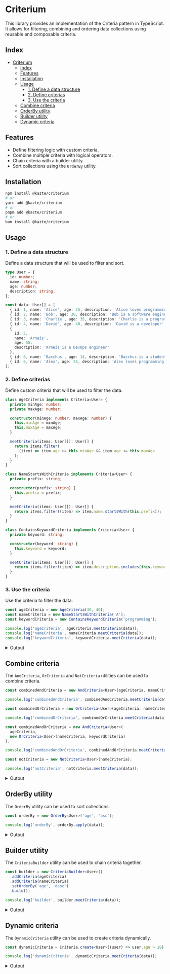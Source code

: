 # Criterium

This library provides an implementation of the Criteria pattern in TypeScript. It allows for filtering, combining and ordering data collections using reusable and composable criteria.

## Index

- [Criterium](#criterium)
  - [Index](#index)
  - [Features](#features)
  - [Installation](#installation)
  - [Usage](#usage)
    - [1. Define a data structure](#1-define-a-data-structure)
    - [2. Define criterias](#2-define-criterias)
    - [3. Use the criteria](#3-use-the-criteria)
  - [Combine criteria](#combine-criteria)
  - [OrderBy utility](#orderby-utility)
  - [Builder utility](#builder-utility)
  - [Dynamic criteria](#dynamic-criteria)

## Features

- Define filtering logic with custom criteria.
- Combine multiple criteria with logical operators.
- Chain criteria with a builder utility.
- Sort collections using the `OrderBy` utility.

## Installation

```bash
npm install @kazte/criterium
# or
yarn add @kazte/criterium
# or
pnpm add @kazte/criterium
# or
bun install @kazte/criterium
```

## Usage

### 1. Define a data structure

Define a data structure that will be used to filter and sort.

```typescript
type User = {
  id: number;
  name: string;
  age: number;
  description: string;
};

const data: User[] = [
  { id: 1, name: 'Alice', age: 25, description: 'Alice loves programming' },
  { id: 2, name: 'Bob', age: 30, description: 'Bob is a software engineer' },
  { id: 3, name: 'Charlie', age: 35, description: 'Charlie is a programmer' },
  { id: 4, name: 'David', age: 40, description: 'David is a developer' },
  {
    id: 5,
    name: 'Arneis',
    age: 55,
    description: 'Arneis is a DevOps engineer'
  },
  { id: 6, name: 'Bacchus', age: 14, description: 'Bacchus is a student' },
  { id: 6, name: 'Alex', age: 35, description: 'Alex loves programming' }
];
```

### 2. Define criterias

Define custom criteria that will be used to filter the data.

```typescript
class AgeCriteria implements Criteria<User> {
  private minAge: number;
  private maxAge: number;

  constructor(minAge: number, maxAge: number) {
    this.minAge = minAge;
    this.maxAge = maxAge;
  }

  meetCriteria(items: User[]): User[] {
    return items.filter(
      (item) => item.age >= this.minAge && item.age <= this.maxAge
    );
  }
}

class NameStartsWithCriteria implements Criteria<User> {
  private prefix: string;

  constructor(prefix: string) {
    this.prefix = prefix;
  }

  meetCriteria(items: User[]): User[] {
    return items.filter((item) => item.name.startsWith(this.prefix));
  }
}

class ContainsKeywordCriteria implements Criteria<User> {
  private keyword: string;

  constructor(keyword: string) {
    this.keyword = keyword;
  }

  meetCriteria(items: User[]): User[] {
    return items.filter((item) => item.description.includes(this.keyword));
  }
}
```

### 3. Use the criteria

Use the criteria to filter the data.

```typescript
const ageCriteria = new AgeCriteria(30, 40);
const nameCriteria = new NameStartsWithCriteria('A');
const keywordCriteria = new ContainsKeywordCriteria('programming');

console.log('ageCriteria', ageCriteria.meetCriteria(data));
console.log('nameCriteria', nameCriteria.meetCriteria(data));
console.log('keywordCriteria', keywordCriteria.meetCriteria(data));
```

<details>
<summary>Output</summary>

```typescript
// ageCriteria [
//   {
//     id: 2,
//     name: "Bob",
//     age: 30,
//     description: "Bob is a software engineer",
//   }, {
//     id: 3,
//     name: "Charlie",
//     age: 35,
//     description: "Charlie is a programmer",
//   }, {
//     id: 4,
//     name: "David",
//     age: 40,
//     description: "David is a developer",
//   }, {
//     id: 6,
//     name: "Alex",
//     age: 35,
//     description: "Alex loves programming",
//   }
// ]
//
// nameCriteria [
//   {
//     id: 1,
//     name: "Alice",
//     age: 25,
//     description: "Alice loves programming",
//   }, {
//     id: 5,
//     name: "Arneis",
//     age: 55,
//     description: "Arneis is a DevOps engineer",
//   }, {
//     id: 6,
//     name: "Alex",
//     age: 35,
//     description: "Alex loves programming",
//   }
// ]

// keywordCriteria [
//   {
//     id: 1,
//     name: "Alice",
//     age: 25,
//     description: "Alice loves programming",
//   }, {
//     id: 6,
//     name: "Alex",
//     age: 35,
//     description: "Alex loves programming",
//   }
// ]
```

</details>

## Combine criteria

The `AndCriteria`, `OrCriteria` and `NotCriteria` utilities can be used to combine criteria.

```typescript
const combinedAndCriteria = new AndCriteria<User>(ageCriteria, nameCriteria);

console.log('combinedAndCriteria', combinedAndCriteria.meetCriteria(data));

const combinedOrCriteria = new OrCriteria<User>(ageCriteria, nameCriteria);

console.log('combinedOrCriteria', combinedOrCriteria.meetCriteria(data));

const combinedAndOrCriteria = new AndCriteria<User>(
  ageCriteria,
  new OrCriteria<User>(nameCriteria, keywordCriteria)
);

console.log('combinedAndOrCriteria', combinedAndOrCriteria.meetCriteria(data));

const notCriteria = new NotCriteria<User>(nameCriteria);

console.log('notCriteria', notCriteria.meetCriteria(data));
```

<details>
<summary>Output</summary>

```typescript
// combinedAndCriteria [
//   {
//     id: 6,
//     name: "Alex",
//     age: 35,
//     description: "Alex loves programming",
//   }
// ]

// combinedOrCriteria [
//   {
//     id: 2,
//     name: "Bob",
//     age: 30,
//     description: "Bob is a software engineer",
//   }, {
//     id: 3,
//     name: "Charlie",
//     age: 35,
//     description: "Charlie is a programmer",
//   }, {
//     id: 4,
//     name: "David",
//     age: 40,
//     description: "David is a developer",
//   }, {
//     id: 6,
//     name: "Alex",
//     age: 35,
//     description: "Alex loves programming",
//   }, {
//     id: 1,
//     name: "Alice",
//     age: 25,
//     description: "Alice loves programming",
//   }, {
//     id: 5,
//     name: "Arneis",
//     age: 55,
//     description: "Arneis is a DevOps engineer",
//   }
// ]

// combinedAndOrCriteria [
//   {
//     id: 6,
//     name: "Alex",
//     age: 35,
//     description: "Alex loves programming",
//   }
// ]

// notCriteria [
//   {
//     id: 2,
//     name: "Bob",
//     age: 30,
//     description: "Bob is a software engineer",
//   }, {
//     id: 3,
//     name: "Charlie",
//     age: 35,
//     description: "Charlie is a programmer",
//   }, {
//     id: 4,
//     name: "David",
//     age: 40,
//     description: "David is a developer",
//   }, {
//     id: 6,
//     name: "Bacchus",
//     age: 14,
//     description: "Bacchus is a student",
//   }
// ]
```
</details>

## OrderBy utility

The `OrderBy` utility can be used to sort collections.

```typescript
const orderBy = new OrderBy<User>('age', 'asc');

console.log('orderBy', orderBy.apply(data));
```

<details>
<summary>Output</summary>

```typescript
// orderBy [
//   {
//     id: 6,
//     name: "Bacchus",
//     age: 14,
//     description: "Bacchus is a student",
//   }, {
//     id: 1,
//     name: "Alice",
//     age: 25,
//     description: "Alice loves programming",
//   }, {
//     id: 2,
//     name: "Bob",
//     age: 30,
//     description: "Bob is a software engineer",
//   }, {
//     id: 3,
//     name: "Charlie",
//     age: 35,
//     description: "Charlie is a programmer",
//   }, {
//     id: 6,
//     name: "Alex",
//     age: 35,
//     description: "Alex loves programming",
//   }, {
//     id: 4,
//     name: "David",
//     age: 40,
//     description: "David is a developer",
//   }, {
//     id: 5,
//     name: "Arneis",
//     age: 55,
//     description: "Arneis is a DevOps engineer",
//   }
// ]
```
</details>

## Builder utility

The `CriteriaBuilder` utility can be used to chain criteria together.

```typescript
const builder = new CriteriaBuilder<User>()
  .addCriteria(ageCriteria)
  .addCriteria(nameCriteria)
  .setOrderBy('age', 'desc')
  .build();

console.log('builder', builder.meetCriteria(data));
```

<details>
<summary>Output</summary>

```typescript
// builder [
//   {
//     id: 6,
//     name: "Alex",
//     age: 35,
//     description: "Alex loves programming",
//   }
// ]
```
</details>

## Dynamic criteria

The `DynamicCriteria` utility can be used to create criteria dynamically.

```typescript
const dynamicCriteria = Criteria.create<User>((user) => user.age > 18);

console.log('dynamicCriteria', dynamicCriteria.meetCriteria(data));
```

<details>
<summary>Output</summary>

```typescript
// dynamicCriteria [
//   {
//     id: 1,
//     name: "Alice",
//     age: 25,
//     description: "Alice loves programming",
//   }, {
//     id: 2,
//     name: "Bob",
//     age: 30,
//     description: "Bob is a software engineer",
//   }, {
//     id: 3,
//     name: "Charlie",
//     age: 35,
//     description: "Charlie is a programmer",
//   }, {
//     id: 4,
//     name: "David",
//     age: 40,
//     description: "David is a developer",
//   }, {
//     id: 5,
//     name: "Arneis",
//     age: 55,
//     description: "Arneis is a DevOps engineer",
//   }, {
//     id: 6,
//     name: "Alex",
//     age: 35,
//     description: "Alex loves programming",
//   }
// ]
```
</details>